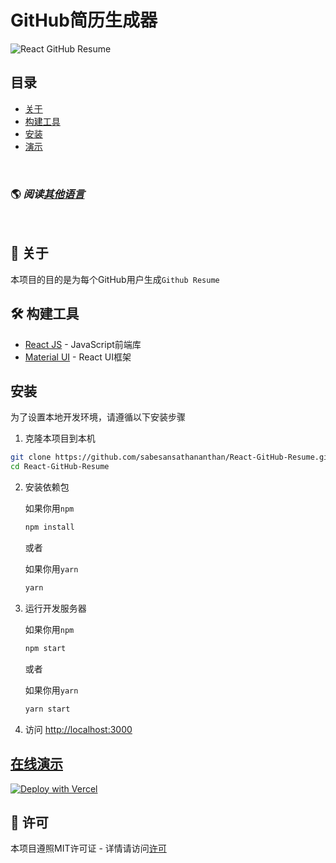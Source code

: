 # GitHub简历生成器

![React GitHub Resume](../src/assets/readme/screenshot.png)

## 目录

- [关于](#about)
- [构建工具](#built)
- [安装](#installation)
- [演示](#livedemo)

<br>

### 🌎 _阅读[其他语言](./Translations.md)_
<br>
<h2 id="about">🤔 关于</h2>

本项目的目的是为每个GitHub用户生成`Github Resume`

<h2 id="built">🛠️ 构建工具</h2>

- [React JS](https://reactjs.org/) - JavaScript前端库
- [Material UI](https://material-ui.com/) - React UI框架

<h2 id="installation">安装</h2>

为了设置本地开发环境，请遵循以下安装步骤

1. 克隆本项目到本机

```bash
git clone https://github.com/sabesansathananthan/React-GitHub-Resume.git
cd React-GitHub-Resume
```

2. 安装依赖包

   如果你用`npm`

   ```bash
   npm install
   ```

   或者

   如果你用`yarn`

   ```bash
   yarn
   ```

3. 运行开发服务器

   如果你用`npm`

   ```bash
   npm start
   ```

   或者

   如果你用`yarn`

   ```bash
   yarn start
   ```

4. 访问 <http://localhost:3000>

<h2 id="livedemo"><a href="https://react-github-resume.vercel.app/">在线演示</a></h2>

[![Deploy with Vercel](https://vercel.com/button)](https://vercel.com/new/git/external?repository-url=https://github.com/sabesansathananthan/React-GitHub-Resume)

## 📄 许可

本项目遵照MIT许可证 - 详情请访问[许可](../LICENSE)

